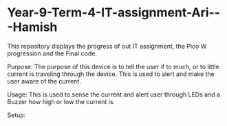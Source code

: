# Year-9-Term-4-IT-assignment-Ari---Hamish
This repository displays the progress of out IT assignment, the Pico W progression and the Final code.

Purpose:
The purpose of this device is to tell the user if to much, or to little current is traveling through the device. This is used to alert and make the user aware of the current. 

Usage:
This is used to sense the current and alert user through LEDs and a Buzzer how high or low the current is.  


Setup:

